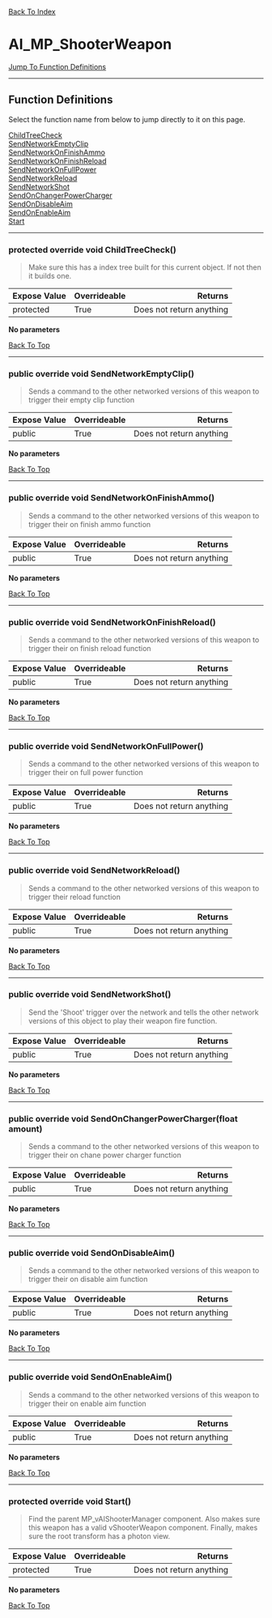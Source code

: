 [Back To Index](../index.md)

# AI_MP_ShooterWeapon

[Jump To Function Definitions](#functions-definitions)<br/>

--------------------------------------------------------
## Function Definitions<a name="functions-definitions"></a>

Select the function name from below to jump directly to it on this page.

[ChildTreeCheck](#ChildTreeCheck)<br>
[SendNetworkEmptyClip](#SendNetworkEmptyClip)<br>
[SendNetworkOnFinishAmmo](#SendNetworkOnFinishAmmo)<br>
[SendNetworkOnFinishReload](#SendNetworkOnFinishReload)<br>
[SendNetworkOnFullPower](#SendNetworkOnFullPower)<br>
[SendNetworkReload](#SendNetworkReload)<br>
[SendNetworkShot](#SendNetworkShot)<br>
[SendOnChangerPowerCharger](#SendOnChangerPowerCharger)<br>
[SendOnDisableAim](#SendOnDisableAim)<br>
[SendOnEnableAim](#SendOnEnableAim)<br>
[Start](#Start)<br>

------------------
### protected override void ChildTreeCheck()<a name="ChildTreeCheck"></a>

>   Make sure this has a index tree built for this current object. If not then it builds one. 

| Expose Value | Overrideable | Returns |
|:---|:---|---:|
|protected|True|Does not return anything|

**No parameters**

[Back To Top](#)

------------------
### public override void SendNetworkEmptyClip()<a name="SendNetworkEmptyClip"></a>

>   Sends a command to the other networked versions of this weapon to trigger their empty clip function 

| Expose Value | Overrideable | Returns |
|:---|:---|---:|
|public|True|Does not return anything|

**No parameters**

[Back To Top](#)

------------------
### public override void SendNetworkOnFinishAmmo()<a name="SendNetworkOnFinishAmmo"></a>

>   Sends a command to the other networked versions of this weapon to trigger their on finish ammo function 

| Expose Value | Overrideable | Returns |
|:---|:---|---:|
|public|True|Does not return anything|

**No parameters**

[Back To Top](#)

------------------
### public override void SendNetworkOnFinishReload()<a name="SendNetworkOnFinishReload"></a>

>   Sends a command to the other networked versions of this weapon to trigger their on finish reload function 

| Expose Value | Overrideable | Returns |
|:---|:---|---:|
|public|True|Does not return anything|

**No parameters**

[Back To Top](#)

------------------
### public override void SendNetworkOnFullPower()<a name="SendNetworkOnFullPower"></a>

>   Sends a command to the other networked versions of this weapon to trigger their on full power function 

| Expose Value | Overrideable | Returns |
|:---|:---|---:|
|public|True|Does not return anything|

**No parameters**

[Back To Top](#)

------------------
### public override void SendNetworkReload()<a name="SendNetworkReload"></a>

>   Sends a command to the other networked versions of this weapon to trigger their reload function 

| Expose Value | Overrideable | Returns |
|:---|:---|---:|
|public|True|Does not return anything|

**No parameters**

[Back To Top](#)

------------------
### public override void SendNetworkShot()<a name="SendNetworkShot"></a>

>   Send the 'Shoot' trigger over the network and tells the other network versions of this object to play their weapon fire function. 

| Expose Value | Overrideable | Returns |
|:---|:---|---:|
|public|True|Does not return anything|

**No parameters**

[Back To Top](#)

------------------
### public override void SendOnChangerPowerCharger(float amount)<a name="SendOnChangerPowerCharger"></a>

>   Sends a command to the other networked versions of this weapon to trigger their on chane power charger function 

| Expose Value | Overrideable | Returns |
|:---|:---|---:|
|public|True|Does not return anything|

**No parameters**

[Back To Top](#)

------------------
### public override void SendOnDisableAim()<a name="SendOnDisableAim"></a>

>   Sends a command to the other networked versions of this weapon to trigger their on disable aim function 

| Expose Value | Overrideable | Returns |
|:---|:---|---:|
|public|True|Does not return anything|

**No parameters**

[Back To Top](#)

------------------
### public override void SendOnEnableAim()<a name="SendOnEnableAim"></a>

>   Sends a command to the other networked versions of this weapon to trigger their on enable aim function 

| Expose Value | Overrideable | Returns |
|:---|:---|---:|
|public|True|Does not return anything|

**No parameters**

[Back To Top](#)

------------------
### protected override void Start()<a name="Start"></a>

>   Find the parent MP_vAIShooterManager component. Also makes sure this weapon has a valid vShooterWeapon component. Finally, makes sure the root transform has a photon view. 

| Expose Value | Overrideable | Returns |
|:---|:---|---:|
|protected|True|Does not return anything|

**No parameters**

[Back To Top](#)

